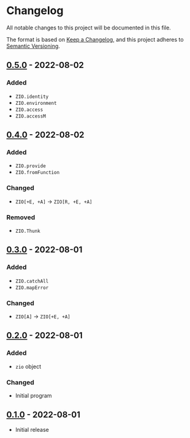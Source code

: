 # Changelog

All notable changes to this project will be documented in this file.

The format is based on [Keep a Changelog],
and this project adheres to [Semantic Versioning].


## [0.5.0] - 2022-08-02

### Added
- `ZIO.identity`
- `ZIO.environment`
- `ZIO.access`
- `ZIO.accessM`


## [0.4.0] - 2022-08-02

### Added
- `ZIO.provide`
- `ZIO.fromFunction`

### Changed
- `ZIO[+E, +A]` $\to$ `ZIO[R, +E, +A]`

### Removed
- `ZIO.Thunk`


## [0.3.0] - 2022-08-01

### Added
- `ZIO.catchAll`
- `ZIO.mapError`

### Changed
- `ZIO[A]` $\to$ `ZIO[+E, +A]`


## [0.2.0] - 2022-08-01

### Added
- `zio` object

### Changed
- Initial program


## [0.1.0] - 2022-08-01
- Initial release


<!-- Links -->
[Keep a Changelog]: https://keepachangelog.com/en/1.0.0/
[Semantic Versioning]: https://semver.org/spec/v2.0.0.html

<!-- Versions -->
[Unreleased]: https://github.com/jaacko-torus/diy-zio/compare/v0.5.0...HEAD
[0.5.0]: https://github.com/jaacko-torus/diy-zio/compare/v0.4.0...v0.5.0
[0.4.0]: https://github.com/jaacko-torus/diy-zio/compare/v0.3.0...v0.4.0
[0.3.0]: https://github.com/jaacko-torus/diy-zio/compare/v0.2.0...v0.3.0
[0.2.0]: https://github.com/jaacko-torus/diy-zio/compare/v0.1.0...v0.2.0
[0.1.0]: https://github.com/jaacko-torus/diy-zio/releases/tag/v0.1.0